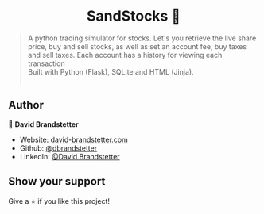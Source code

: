 <h1 align="center">SandStocks 💸</h1>


> A python trading simulator for stocks. Let's you retrieve the live share price, buy and sell stocks, as well as set an account fee, buy taxes and sell taxes. Each account has a history for viewing each transaction
> <br>
> Built with Python (Flask), SQLite and HTML (Jinja).</br></br>

## Author

👤 **David Brandstetter**

* Website: [david-brandstetter.com](https://david-brandstetter.com)
* Github: [@dbrandstetter](https://github.com/dbrandstetter)
* LinkedIn: [@David Brandstetter](https://www.linkedin.com/in/david-brandstetter-it/)

## Show your support

Give a ⭐️ if you like this project!
